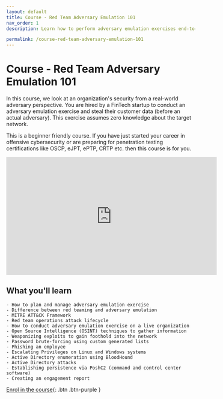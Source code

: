 ```yaml
---
layout: default
title: Course - Red Team Adversary Emulation 101
nav_order: 1
description: Learn how to perform adversary emulation exercises end-to-end. 

permalink: /course-red-team-adversary-emulation-101
---
```

# Course - Red Team Adversary Emulation 101

In this course, we look at an organization's security from a real-world adversary perspective. You are hired by a FinTech startup to conduct an adversary emulation exercise and steal their customer data (before an actual adversary). This exercise assumes zero knowledge about the target network. 

This is a beginner friendly course. If you have just started your career in offensive cybersecurity or are preparing for penetration testing certifications like OSCP, eJPT, ePTP, CRTP etc. then this course is for you. 

<iframe width="560" height="315" src="https://www.youtube.com/embed/wAonnM-AkQE" title="YouTube video player" frameborder="0" allow="accelerometer; autoplay; clipboard-write; encrypted-media; gyroscope; picture-in-picture" allowfullscreen></iframe>

## What you'll learn

    - How to plan and manage adversary emulation exercise
    - Difference between red teaming and adversary emulation
    - MITRE ATT&CK Framework
    - Red team operations attack lifecycle
    - How to conduct adversary emulation exercise on a live organization
    - Open Source Intelligence (OSINT) techniques to gather information
    - Weaponizing exploits to gain foothold into the network
    - Password brute-forcing using custom generated lists
    - Phishing an employee
    - Escalating Privileges on Linux and Windows systems
    - Active Directory enumeration using BloodHound
    - Active Directory attacks
    - Establishing persistence via PoshC2 (command and control center software)
    - Creating an engagement report


[Enrol in the course](https://courses.yaksas.in/p/adversary-emulation-101-mimicking-a-real-world-cyber-attack/?product_id=2250813&coupon_code=YCSCAELAUNCHSALE){: .btn .btn-purple }
